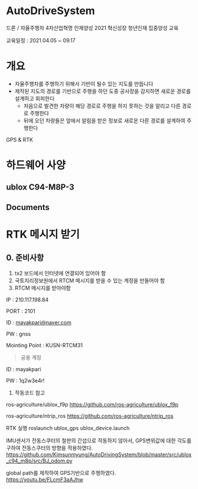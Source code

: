 # AutoDriveSystem


드론 / 자율주행차 4차산업혁명 인재양성
2021 혁신성장 청년인재 집중양성 교육

교육일정 : 2021.04.05 ~ 09.17



# 개요

- 자율주행차를 주행하기 위해서 기반이 될수 있는 지도를 만듭니다
- 제작된 지도의 경로를 기반으로 주행을 하던 도중 공사장을 감지하면 새로운 경로를 설계하고 회피한다
    - 처음으로 발견한 차량이 해당 경로로 주행을 하지 못하는 것을 알리고 다른 경로로 주행한다
    - 뒤에 오던 차량들은 앞에서 알림을 받은 정보로 새로운 다른 경로를 설계하여 주행한다



GPS & RTK

# 하드웨어 사양

## ublox C94-M8P-3

## Documents




# RTK 메시지 받기

## 0. 준비사항

1. tx2 보드에서 인터넷에 연결되어 있어야 함
2. 국토지리정보원에서 RTCM 메시지를 받을 수 있는 계정을 만들어야 함
3. RTCM 메시지를 받아야함
    
IP : 210.117.198.84

PORT : 2101

ID : mayakpari@naver.com

PW : gnss

Mointing Point : KUSN-RTCM31
    
> 공용 계정

ID : mayakpari

PW : 1q2w3e4r!



1. 작동코드 참고

ros-agriculture/ublox_f9p
https://github.com/ros-agriculture/ublox_f9p

ros-agriculture/ntrip_ros
https://github.com/ros-agriculture/ntrip_ros

RTK 실행
roslaunch ublox_gps ublox_device.launch



IMU센서가 전동스쿠터의 철판의 간섭으로 작동하지 않아서, GPS변위값에 대한 각도를 구하여 전동스쿠터의 방향을 적용하였다.
https://github.com/Kimsunmyung/AutoDrivingSystem/blob/master/src/ublox_c94_m8p/src/BJ_odom.py

global path를 제작하여 GPS기반으로 주행하였다.
https://youtu.be/FLcmF3aAJhw
